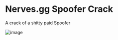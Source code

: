 # Nerves.gg Spoofer Crack
A crack of a shitty paid Spoofer 

![image](https://user-images.githubusercontent.com/113066376/192161756-1d8cf1bf-ac4d-4128-85f1-48621faea4ef.png)
